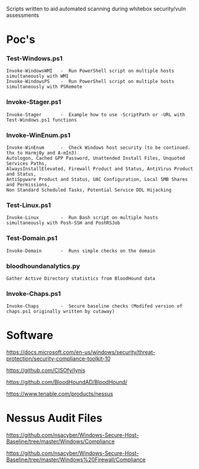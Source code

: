Scripts written to aid automated scanning during whitebox security/vuln assessments

# Poc's
### Test-Windows.ps1
	Invoke-WindowsWMI	-  Run PowerShell script on multiple hosts simultaneously with WMI
	Invoke-WindowsPS	-  Run PowerShell script on multiple hosts simultaneously with PSRemote

### Invoke-Stager.ps1
	Invoke-Stager		-  Example how to use -ScriptPath or -URL with Test-Windows.ps1 functions
	
### Invoke-WinEnum.ps1
	Invoke-WinEnum		-  Check Windows host security (to be continued. thx to Harmj0y and A-mIn3)
	Autologon, Cached GPP Password, Unattended Install Files, Unquoted Services Paths,
	AlwaysInstallElevated, Firewall Product and Status, AntiVirus Product and Status, 
	AntiSpyware Product and Status, UAC Configuration, Local SMB Shares and Permissions, 
	Non Standard Scheduled Tasks, Potential Service DDL Hijacking
	
### Test-Linux.ps1
	Invoke-Linux		-  Run Bash script on multiple hosts simultaneously with Posh-SSH and PoshRSJob

### Test-Domain.ps1
	Invoke-Domain		-  Runs simple checks on the domain

### bloodhoundanalytics.py
	Gather Active Directory statistics from BloodHound data

### Invoke-Chaps.ps1
	Invoke-Chaps		-  Secure baseline checks (Modifed version of chaps.ps1 originally written by cutaway)

# Software

https://docs.microsoft.com/en-us/windows/security/threat-protection/security-compliance-toolkit-10

https://github.com/CISOfy/lynis

https://github.com/BloodHoundAD/BloodHound/

https://www.tenable.com/products/nessus

# Nessus Audit Files
https://github.com/nsacyber/Windows-Secure-Host-Baseline/tree/master/Windows/Compliance

https://github.com/nsacyber/Windows-Secure-Host-Baseline/tree/master/Windows%20Firewall/Compliance
